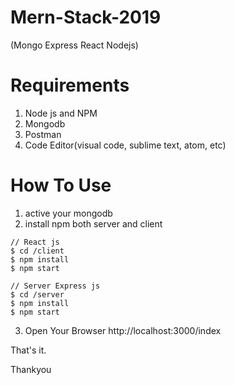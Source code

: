 # Mern-Stack-2019
(Mongo Express React Nodejs)

# Requirements
1. Node js and NPM
2. Mongodb
3. Postman
4. Code Editor(visual code, sublime text, atom, etc)

# How To Use
1. active your mongodb
2. install npm both server and client
```
// React js
$ cd /client 
$ npm install 
$ npm start
```

```
// Server Express js
$ cd /server
$ npm install
$ npm start
```

3. Open Your Browser
http://localhost:3000/index

That's it. 


Thankyou
